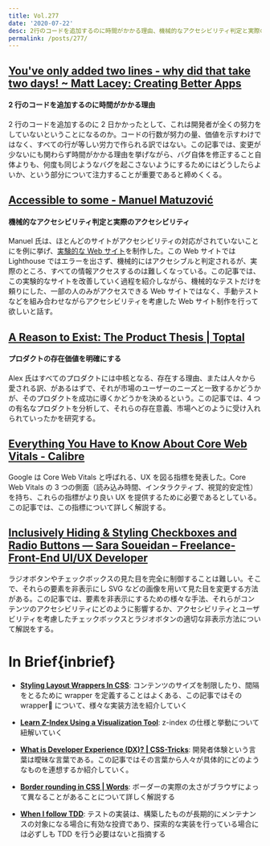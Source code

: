 ```yaml
---
title: Vol.277
date: '2020-07-22'
desc: 2行のコードを追加するのに時間がかかる理由、機械的なアクセシビリティ判定と実際のアクセシビリティ、プロダクトの存在価値を明確にする、ほか計10リンク
permalink: /posts/277/
---
```


## [You've only added two lines - why did that take two days! ~ Matt Lacey: Creating Better Apps](https://www.mrlacey.com/2020/07/youve-only-added-two-lines-why-did-that.html)

#### 2 行のコードを追加するのに時間がかかる理由

2 行のコードを追加するのに 2 日かかったとして、これは開発者が全くの努力をしていないということになるのか。コードの行数が努力の量、価値を示すわけではなく、すべての行が等しい労力で作られる訳ではない。この記事では、変更が少ないにも関わらず時間がかかる理由を挙げながら、バグ自体を修正すること自体よりも、何度も同じようなバグを起こさないようにするためにはどうしたらよいか、という部分について注力することが重要であると締めくくる。

## [Accessible to some - Manuel Matuzović](https://www.matuzo.at/blog/accessible-to-some/)

#### 機械的なアクセシビリティ判定と実際のアクセシビリティ

Manuel 氏は、ほとんどのサイトがアクセシビリティの対応がされていないことにを例に挙げ、[実験的な Web サイト](https://cdpn.io/matuzo/debug/LYGxLLJ)を制作した。この Web サイトでは Lighthouse ではエラーを出さず、機械的にはアクセシブルと判定されるが、実際のところ、すべての情報アクセスするのは難しくなっている。この記事では、この実験的なサイトを改善していく過程を紹介しながら、機械的なテストだけを頼りにした、一部の人のみがアクセスできる Web サイトではなく、手動テストなどを組み合わせながらアクセシビリティを考慮した Web サイト制作を行って欲しいと話す。

## [A Reason to Exist: The Product Thesis | Toptal](https://www.toptal.com/product-managers/product-strategy-consultant/product-thesis)

#### プロダクトの存在価値を明確にする

Alex 氏はすべてのプロダクトには中核となる、存在する理由、または人々から愛される訳、があるはずで、それが市場のユーザーのニーズと一致するかどうかが、そのプロダクトを成功に導くかどうかを決めるという。この記事では、4 つの有名なプロダクトを分析して、それらの存在意義、市場へどのように受け入れられていったかを研究する。

## [Everything You Have to Know About Core Web Vitals - Calibre](https://calibreapp.com/blog/core-web-vitals)

Google は Core Web Vitals と呼ばれる、UX を図る指標を発表した。Core Web Vitals の 3 つの側面（読み込み時間、インタラクティブ、視覚的安定性）を持ち、これらの指標がより良い UX を提供するために必要であるとしている。この記事では、この指標について詳しく解説する。

## [Inclusively Hiding & Styling Checkboxes and Radio Buttons — Sara Soueidan – Freelance-Front-End UI/UX Developer](https://www.sarasoueidan.com/blog/inclusively-hiding-and-styling-checkboxes-and-radio-buttons/)

ラジオボタンやチェックボックスの見た目を完全に制御することは難しい。そこで、それらの要素を非表示にし SVG などの画像を用いて見た目を変更する方法がある。この記事では、要素を非表示にするための様々な手法、それらがコンテンツのアクセシビリティにどのように影響するか、アクセシビリティとユーザビリティを考慮したチェックボックスとラジオボタンの適切な非表示方法について解説をする。

# In Brief{inbrief}

- **[Styling Layout Wrappers In CSS](https://ishadeed.com/article/styling-wrappers-css/)**: コンテンツのサイズを制限したり、間隔をとるために wrapper を定義することはよくある、この記事ではその wrapper について、様々な実装方法を紹介していく

- **[Learn Z-Index Using a Visualization Tool](https://thirumanikandan.com/posts/learn-z-index-using-a-visualization-tool)**: z-index の仕様と挙動について紐解いていく

- **[What is Developer Experience (DX)? | CSS-Tricks](https://css-tricks.com/what-is-developer-experience-dx/)**: 開発者体験という言葉は曖昧な言葉である。この記事ではその言葉から人々が具体的にどのようなものを連想するか紹介していく。

- **[Border rounding in CSS | Words](https://crisal.io/words/2020/06/13/rounding-borders.html)**: ボーダーの実際の太さがブラウザによって異なることがあることについて詳しく解説する

- **[When I follow TDD](https://kentcdodds.com/blog/when-i-follow-tdd)**: テストの実装は、構築したものが長期的にメンテナンスの対象になる場合に有効な投資であり、探索的な実装を行っている場合には必ずしも TDD を行う必要はないと指摘する
